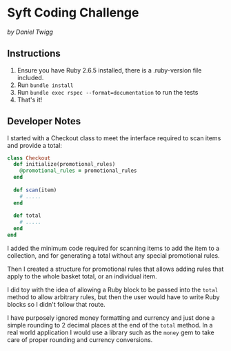 # Syft Coding Challenge
*by Daniel Twigg*

## Instructions
1. Ensure you have Ruby 2.6.5 installed, there is a .ruby-version file included.
2. Run `bundle install`
3. Run `bundle exec rspec --format=documentation` to run the tests
4. That's it!

## Developer Notes

I started with a Checkout class to meet the interface required to scan items and provide a total:
```ruby
class Checkout
  def initialize(promotional_rules)
    @promotional_rules = promotional_rules
  end
  
  def scan(item)
    # .....
  end
  
  def total
    # .....
  end
end
```

I added the minimum code required for scanning items to add the item to a collection, and for generating a total without any special promotional rules.

Then I created a structure for promotional rules that allows adding rules that apply to the whole basket total, or an individual item. 

I did toy with the idea of allowing a Ruby block to be passed into the `total` method to allow arbitrary rules, but then the user would have to write Ruby blocks so I didn't follow that route.

I have purposely ignored money formatting and currency and just done a simple rounding to 2 decimal places at the end of the `total` method. In a real world application I would use a library such as the `money` gem to take care of proper rounding and currency conversions.